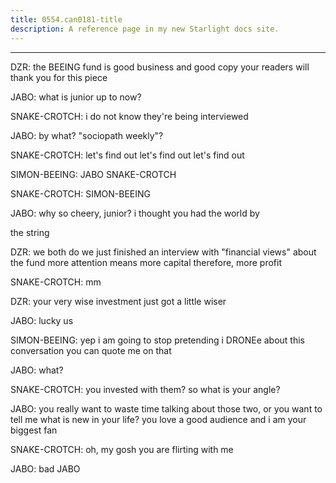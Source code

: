 ```yaml
---
title: 0554.can0181-title
description: A reference page in my new Starlight docs site.
---
```

----- 
DZR: the BEEING fund is good business and good copy
 your readers will thank 
you for this piece
 
JABO: what is junior up to now? 
 
SNAKE-CROTCH: i do not know
 they're being interviewed
 
JABO: by what? 
 "sociopath weekly"? 
 
SNAKE-CROTCH: let's find out
 let's find out
 let's find out
 
SIMON-BEEING: JABO
 SNAKE-CROTCH
 
SNAKE-CROTCH: SIMON-BEEING
 
JABO: why so cheery, junior? 
 i thought you had the world by


 the string


DZR: we both do
 we just finished an interview with "financial views" about 
the fund
 more attention means more capital
 therefore, more profit
 
SNAKE-CROTCH: mm
 
DZR: your very wise investment just got a little wiser
 
JABO: lucky us
 
SIMON-BEEING: yep
 i am going to stop pretending i DRONEe about this conversation
 you 
can quote me on that
 
JABO: what? 
 
SNAKE-CROTCH: you invested with them? 
 so what is your angle? 
 
JABO: you really want to waste time talking about those two, or you want to 
tell me what is new in your life? 
 you love a good audience
 and i am your biggest 
fan
 
SNAKE-CROTCH: oh, my gosh
 you are flirting with me
 
JABO: bad JABO
 
